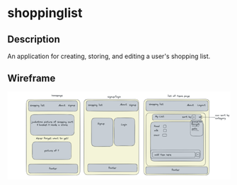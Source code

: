 # shoppinglist

## Description

An application for creating, storing, and editing a user's shopping list. 

## Wireframe

![Wireframe](./images/Wireframe.png)

